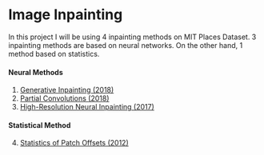 # Image Inpainting

In this project I will be using 4 inpainting methods on MIT Places Dataset. 3 inpainting methods are based on neural networks. On the other hand, 1 method based on statistics.

#### Neural Methods
1. [Generative Inpainting (2018)](https://github.com/JiahuiYu/generative_inpainting)
2. [Partial Convolutions (2018)](https://github.com/NVIDIA/partialconv)
3. [High-Resolution Neural Inpainting (2017)](https://github.com/leehomyc/Faster-High-Res-Neural-Inpainting)
#### Statistical Method
4. [Statistics of Patch Offsets (2012)](https://github.com/Pranshu258/Image_Completion)
